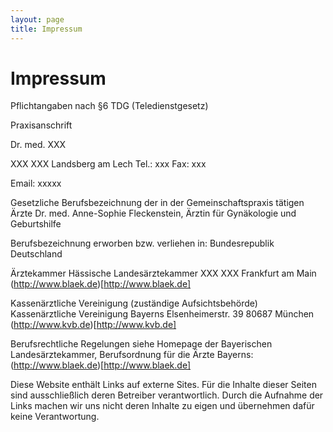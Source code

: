```yaml
---
layout: page
title: Impressum
---
```


# Impressum

Pflichtangaben nach §6 TDG (Teledienstgesetz)

Praxisanschrift

Dr. med. XXX

XXX
XXX Landsberg am Lech
Tel.: xxx
Fax: xxx

Email: xxxxx

Gesetzliche Berufsbezeichnung der in der Gemeinschaftspraxis tätigen Ärzte
Dr. med. Anne-Sophie Fleckenstein, Ärztin für Gynäkologie und Geburtshilfe

Berufsbezeichnung erworben bzw. verliehen in:
Bundesrepublik Deutschland

Ärztekammer
Hässische Landesärztekammer
XXX
XXX Frankfurt am Main
(http://www.blaek.de)[http://www.blaek.de]

Kassenärztliche Vereinigung (zuständige Aufsichtsbehörde)
Kassenärztliche Vereinigung Bayerns
Elsenheimerstr. 39
80687 München
(http://www.kvb.de)[http://www.kvb.de]

Berufsrechtliche Regelungen
siehe Homepage der Bayerischen Landesärztekammer,
Berufsordnung für die Ärzte Bayerns:
(http://www.blaek.de)[http://www.blaek.de]

Diese Website enthält Links auf externe Sites. Für die Inhalte dieser Seiten sind ausschließlich deren Betreiber verantwortlich. Durch die Aufnahme der Links machen wir uns nicht deren Inhalte zu eigen und übernehmen dafür keine Verantwortung.